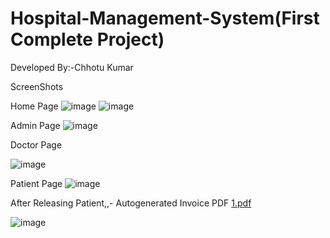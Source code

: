 # Hospital-Management-System(First Complete Project)



Developed By:-Chhotu Kumar

ScreenShots


Home Page
![image](https://user-images.githubusercontent.com/114212135/210441819-9e5c1763-2fd2-420a-a0f5-69e6b62f1742.png)
![image](https://user-images.githubusercontent.com/114212135/210441999-1778b5c7-fb41-4826-9438-8bf335fc1c66.png)


Admin Page
![image](https://user-images.githubusercontent.com/114212135/210442148-e217c4d5-63f1-4412-8f29-1af6bae50f46.png)


Doctor Page

![image](https://user-images.githubusercontent.com/114212135/210442366-a5a2a3f3-beee-4800-aa1b-65bf0bb78282.png)

Patient Page
![image](https://user-images.githubusercontent.com/114212135/210442488-d4bb61d5-d70c-46cc-9013-67fe90ca3c29.png)

After Releasing Patient,,- Autogenerated Invoice PDF
[1.pdf](https://github.com/ChhotuMandal/Hospital-Management-System/files/10339843/1.pdf)



![image](https://user-images.githubusercontent.com/114212135/210442881-99ae9017-a7e9-4e28-b5ac-7f4d6d47c26b.png)



